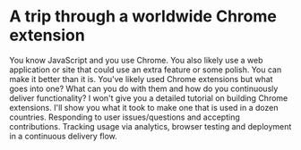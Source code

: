 # A trip through a worldwide Chrome extension

You know JavaScript and you use Chrome. You also likely use a web application or site that could use an extra feature or some polish. You can make it better than it is. You've likely used Chrome extensions but what goes into one? What can you do with them and how do you continuously deliver functionality? I won't give you a detailed tutorial on building Chrome extensions. I'll show you what it took to make one that is used in a dozen countries. Responding to user issues/questions and accepting contributions. Tracking usage via analytics, browser testing and deployment in a continuous delivery flow. 
